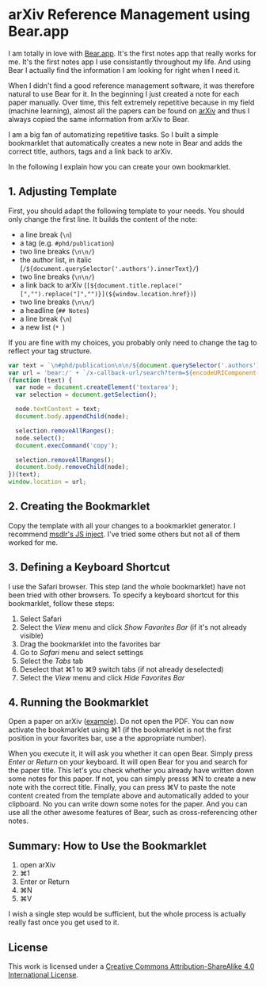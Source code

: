 # arXiv Reference Management using Bear.app

I am totally in love with [Bear.app](https://bear.app).
It's the first notes app that really works for me.
It's the first notes app I use consistantly throughout my life.
And using Bear I actually find the information I am looking for right when I need it.

When I didn't find a good reference management software, it was therefore natural to use Bear for it.
In the beginning I just created a note for each paper manually.
Over time, this felt extremely repetitive because in my field (machine learning),
almost all the papers can be found on [arXiv](https://arxiv.org) and thus I always copied the same information
from arXiv to Bear.

I am a big fan of automatizing repetitive tasks.
So I built a simple bookmarklet that automatically creates a new note in Bear and adds the correct title, authors, tags and a link back to arXiv.

In the following I explain how you can create your own bookmarklet.

## 1. Adjusting Template

First, you should adapt the following template to your needs.
You should only change the first line.
It builds the content of the note:

* a line break (`\n`)
* a tag (e.g. `#phd/publication`)
* two line breaks (`\n\n/`)
* the author list, in italic (`/${document.querySelector('.authors').innerText}/`)
* two line breaks (`\n\n/`)
* a link back to arXiv (`[${document.title.replace("[","").replace("]","")}](${window.location.href})`)
* two line breaks (`\n\n/`)
* a headline (`## Notes`)
* a line break (`\n`)
* a new list (`* `)

If you are fine with my choices, you probably only need to change the tag to reflect your tag structure.

```js
var text = `\n#phd/publication\n\n/${document.querySelector('.authors').innerText}/\n\n[${document.title.replace("[","").replace("]","")}](${window.location.href})\n\n## Notes\n* `;
var url = 'bear:/' + `/x-callback-url/search?term=${encodeURIComponent(document.querySelector('.title').innerText)}`;
(function (text) {
  var node = document.createElement('textarea');
  var selection = document.getSelection();

  node.textContent = text;
  document.body.appendChild(node);

  selection.removeAllRanges();
  node.select();
  document.execCommand('copy');

  selection.removeAllRanges();
  document.body.removeChild(node);
})(text);
window.location = url;
```

## 2. Creating the Bookmarklet

Copy the template with all your changes to a bookmarklet generator.
I recommend [msdlr's JS inject](http://mcdlr.com/js-inject/).
I've tried some others but not all of them worked for me.

## 3. Defining a Keyboard Shortcut

I use the Safari browser.
This step (and the whole bookmarklet) have not been tried with other browsers.
To specify a keyboard shortcut for this bookmarklet, follow these steps:

1. Select Safari
2. Select the *View* menu and click *Show Favorites Bar* (if it's not already visible)
3. Drag the bookmarklet into the favorites bar
4. Go to *Safari* menu and select settings
5. Select the *Tabs* tab
6. Deselect that ⌘1 to ⌘9 switch tabs (if not already deselected)
7. Select the *View* menu and click *Hide Favorites Bar*

## 4. Running the Bookmarklet

Open a paper on arXiv ([example](https://arxiv.org/abs/1712.04248)). Do not open the PDF.
You can now activate the bookmarklet using ⌘1 (if the bookmarklet is not the first position in your favorites bar, use a the appropriate number).

When you execute it, it will ask you whether it can open Bear. Simply press *Enter* or *Return* on your keyboard.
It will open Bear for you and search for the paper title.
This let's you check whether you already have written down some notes for this paper.
If not, you can simply presss ⌘N to create a new note with the correct title.
Finally, you can press ⌘V to paste the note content created from the template above and automatically added to your clipboard.
No you can write down some notes for the paper.
And you can use all the other awesome features of Bear, such as cross-referencing other notes.

## Summary: How to Use the Bookmarklet

1. open arXiv
2. ⌘1
3. Enter or Return
4. ⌘N
5. ⌘V

I wish a single step would be sufficient, but the whole process is actually really fast once you get used to it.

## License

This work is licensed under a [Creative Commons Attribution-ShareAlike 4.0 International License](https://creativecommons.org/licenses/by-sa/4.0/).
